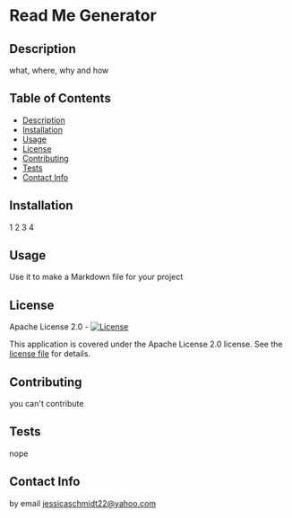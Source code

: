 # Read Me Generator

## Description

what, where, why and how

## Table of Contents

- [Description](#description)
- [Installation](#installation)
- [Usage](#usage)
- [License](#license)
- [Contributing](#contributing)
- [Tests](#tests)
- [Contact Info](#contact-info)

## Installation

1 2 3 4

## Usage

Use it to make a Markdown file for your project

## License

Apache License 2.0 - [![License](https://img.shields.io/badge/License-Apache%202.0-blue.svg)](https://www.apache.org/licenses/LICENSE-2.0)

This application is covered under the Apache License 2.0 license. See the [license file](https://www.apache.org/licenses/LICENSE-2.0) for details.

## Contributing

you can't contribute

## Tests

nope

## Contact Info

by email jessicaschmidt22@yahoo.com
